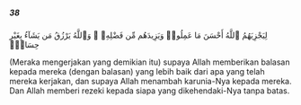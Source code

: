 ##### 38

<span class="ayah">لِيَجْزِيَهُمُ ٱللَّهُ أَحْسَنَ مَا عَمِلُوا۟ وَيَزِيدَهُم مِّن فَضْلِهِۦ ۗ وَٱللَّهُ يَرْزُقُ مَن يَشَآءُ بِغَيْرِ حِسَابٍۢ</span>

<span class="ayah_translation">(Meraka mengerjakan yang demikian itu) supaya Allah memberikan balasan kepada mereka (dengan balasan) yang lebih baik dari apa yang telah mereka kerjakan, dan supaya Allah menambah karunia-Nya kepada mereka. Dan Allah memberi rezeki kepada siapa yang dikehendaki-Nya tanpa batas.</span>
